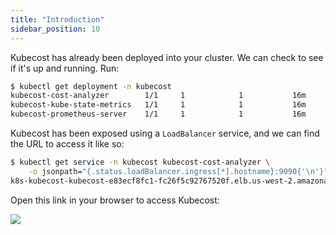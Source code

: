 ```yaml
---
title: "Introduction"
sidebar_position: 10
---
```


Kubecost has already been deployed into your cluster. We can check to see if it's up and running. Run:

```bash hook=kubecost-deployment
$ kubectl get deployment -n kubecost
kubecost-cost-analyzer        1/1     1            1           16m
kubecost-kube-state-metrics   1/1     1            1           16m
kubecost-prometheus-server    1/1     1            1           16m
```

Kubecost has been exposed using a `LoadBalancer` service, and we can find the URL to access it like so:

```bash
$ kubectl get service -n kubecost kubecost-cost-analyzer \
    -o jsonpath="{.status.loadBalancer.ingress[*].hostname}:9090{'\n'}"
k8s-kubecost-kubecost-e83ecf8fc1-fc26f5c92767520f.elb.us-west-2.amazonaws.com:9090
```

Open this link in your browser to access Kubecost:

<browser url='http://k8s-kubecost-kubecost-e83ecf8fc1-fc26f5c92767520f.elb.us-west-2.amazonaws.com:9090'>
<img src={require('./assets/overview.png').default}/>
</browser>